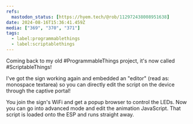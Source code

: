 ```yaml
---
refs:
  mastodon_status: [https://hyem.tech/@rob/112972438008951638]
date: 2024-08-16T15:36:41.459Z
media: ["369", "370", "371"]
tags:
  - label:programmablethings
  - label:scriptablethings
---
```


Coming back to my old #ProgrammableThings project, it's now called #ScriptableThings!

I've got the sign working again and embedded an "editor" (read as: monospace textarea) so you can directly edit the script on the device through the captive portal!

You join the sign's WiFi and get a popup browser to control the LEDs. Now you can go into advanced mode and edit the animation JavaScript. That script is loaded onto the ESP and runs straight away.
